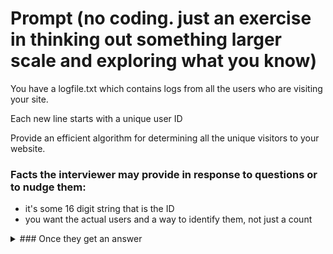 # Prompt (no coding. just an exercise in thinking out something larger scale and exploring what you know)

You have a logfile.txt which contains logs from all the users who are visiting your site.

Each new line starts with a unique user ID

Provide an efficient algorithm for determining all the unique visitors to your website.

### Facts the interviewer may provide in response to questions or to nudge them:

- it's some 16 digit string that is the ID
- you want the actual users and a way to identify them, not just a count



<details>
  <summary>### Once they get an answer</summary>
  <p> Tell them the text file is going to be massive. really big. 1TB. if they think something is efficient, tell them it's some million billion lines of user logs.
They'll probably have already said they want to be splicing the text on every new line just fine, so ask them the time and space complexity of their answer.
  (for example: They most likely opted for some hash table, which is fine. They should be able to explain clearly that the space is going to be O(N) where N is the number of uuid's, and that time is going to be O(N*M) where N is the number of lines and M is the number of digits in the id.)
  What happens if we actually don't have that space in memory?
  <details>
    <summary>tree?</summary>
    <p>A way to save space on storing all of those id's would be using a prefix tree / trie. Especially as the number grows larger, you'll shave off a factor of N (uhm cannot confirm the math for 100% but i'll take interview cake's word for it)
  </p></details>
  <details>
    <summary>storing outside the server</summary>
    <p>So if you're not keeping some javascript object because this thing is massive... you're using a database, right? What does this mean for your solution and the time it takes?
      <details>
      <summary>push them to answer</summary>
      <p>They should see that the size of data really means you want a database, and that querying the database would take around the 1ms range to much larger (and what if it's over a network??), as opposed to the nanoseconds it takes to be working within memory...
        <details>
        <summary>so what does that entail?</summary>
        <p>i.e. if you thought of a trie, i don't think you should be thinking SQL databases if that's what you still want to use.
        i.e. hows your solution compare for when we're trying to save on time? how can you optimize it if we know our database in particular is slow?
        i.e. what can we do with our database? (i.e. sharding by first digit into 10 diff dbs)
        just keep asking them to speak about tradeoffs and see the depth of their knowledge c:
        i'm curious about this myself and am continuing to learn about all this
      </p></details>
    </p></details>
  </p></details>

</p></details>
